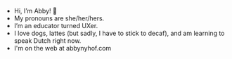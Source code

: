 - Hi, I’m Abby! 👋 
- My pronouns are she/her/hers.
- I’m an educator turned UXer.
- I love dogs, lattes (but sadly, I have to stick to decaf), and am learning to speak Dutch right now.
- I'm on the web at abbynyhof.com

<!---
abbynyhof/abbynyhof is a ✨ special ✨ repository because its `README.md` (this file) appears on your GitHub profile.
You can click the Preview link to take a look at your changes.
--->
